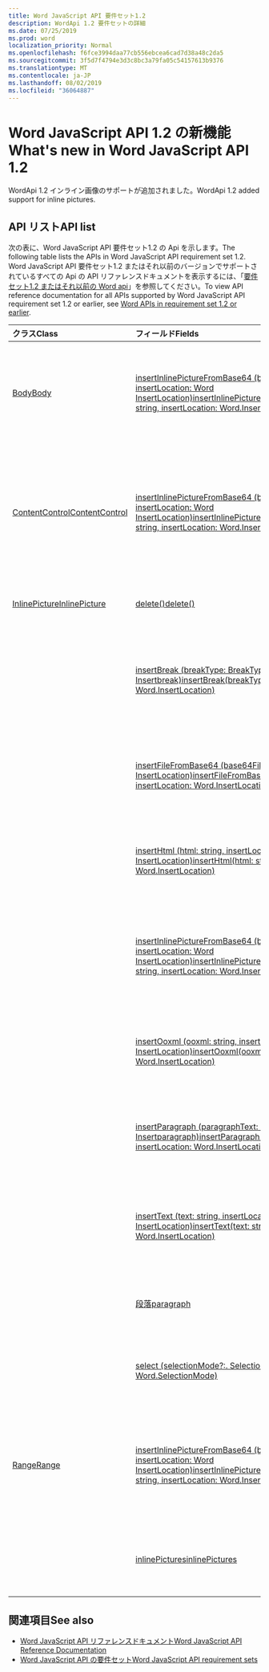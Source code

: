 ```yaml
---
title: Word JavaScript API 要件セット1.2
description: WordApi 1.2 要件セットの詳細
ms.date: 07/25/2019
ms.prod: word
localization_priority: Normal
ms.openlocfilehash: f6fce3994daa77cb556ebcea6cad7d38a48c2da5
ms.sourcegitcommit: 3f5d7f4794e3d3c8bc3a79fa05c54157613b9376
ms.translationtype: MT
ms.contentlocale: ja-JP
ms.lasthandoff: 08/02/2019
ms.locfileid: "36064887"
---
```

# <a name="whats-new-in-word-javascript-api-12"></a><span data-ttu-id="09a69-103">Word JavaScript API 1.2 の新機能</span><span class="sxs-lookup"><span data-stu-id="09a69-103">What's new in Word JavaScript API 1.2</span></span>

<span data-ttu-id="09a69-104">WordApi 1.2 インライン画像のサポートが追加されました。</span><span class="sxs-lookup"><span data-stu-id="09a69-104">WordApi 1.2 added support for inline pictures.</span></span>

## <a name="api-list"></a><span data-ttu-id="09a69-105">API リスト</span><span class="sxs-lookup"><span data-stu-id="09a69-105">API list</span></span>

<span data-ttu-id="09a69-106">次の表に、Word JavaScript API 要件セット1.2 の Api を示します。</span><span class="sxs-lookup"><span data-stu-id="09a69-106">The following table lists the APIs in Word JavaScript API requirement set 1.2.</span></span> <span data-ttu-id="09a69-107">Word JavaScript API 要件セット1.2 またはそれ以前のバージョンでサポートされているすべての Api の API リファレンスドキュメントを表示するには、「[要件セット1.2 またはそれ以前の Word api](/javascript/api/word?view=word-js-1.2)」を参照してください。</span><span class="sxs-lookup"><span data-stu-id="09a69-107">To view API reference documentation for all APIs supported by Word JavaScript API requirement set 1.2 or earlier, see [Word APIs in requirement set 1.2 or earlier](/javascript/api/word?view=word-js-1.2).</span></span>

| <span data-ttu-id="09a69-108">クラス</span><span class="sxs-lookup"><span data-stu-id="09a69-108">Class</span></span> | <span data-ttu-id="09a69-109">フィールド</span><span class="sxs-lookup"><span data-stu-id="09a69-109">Fields</span></span> | <span data-ttu-id="09a69-110">説明</span><span class="sxs-lookup"><span data-stu-id="09a69-110">Description</span></span> |
|:---|:---|:---|
|[<span data-ttu-id="09a69-111">Body</span><span class="sxs-lookup"><span data-stu-id="09a69-111">Body</span></span>](/javascript/api/word/word.body)|[<span data-ttu-id="09a69-112">insertInlinePictureFromBase64 (base64EncodedImage: string, insertLocation: Word InsertLocation)</span><span class="sxs-lookup"><span data-stu-id="09a69-112">insertInlinePictureFromBase64(base64EncodedImage: string, insertLocation: Word.InsertLocation)</span></span>](/javascript/api/word/word.body#insertinlinepicturefrombase64-base64encodedimage--insertlocation-)|<span data-ttu-id="09a69-113">画像を本文の指定された位置に挿入します。</span><span class="sxs-lookup"><span data-stu-id="09a69-113">Inserts a picture into the body at the specified location.</span></span> <span data-ttu-id="09a69-114">insertLocation の値には、'Start' または 'End' を指定できます。</span><span class="sxs-lookup"><span data-stu-id="09a69-114">The insertLocation value can be 'Start' or 'End'.</span></span>|
|[<span data-ttu-id="09a69-115">ContentControl</span><span class="sxs-lookup"><span data-stu-id="09a69-115">ContentControl</span></span>](/javascript/api/word/word.contentcontrol)|[<span data-ttu-id="09a69-116">insertInlinePictureFromBase64 (base64EncodedImage: string, insertLocation: Word InsertLocation)</span><span class="sxs-lookup"><span data-stu-id="09a69-116">insertInlinePictureFromBase64(base64EncodedImage: string, insertLocation: Word.InsertLocation)</span></span>](/javascript/api/word/word.contentcontrol#insertinlinepicturefrombase64-base64encodedimage--insertlocation-)|<span data-ttu-id="09a69-117">コンテンツ コントロール内の指定された位置にインライン画像を挿入します。</span><span class="sxs-lookup"><span data-stu-id="09a69-117">Inserts an inline picture into the content control at the specified location.</span></span> <span data-ttu-id="09a69-118">insertLocation 値には、'Replace'、'Start'、'End' のいずれかを指定できます。</span><span class="sxs-lookup"><span data-stu-id="09a69-118">The insertLocation value can be 'Replace', 'Start', or 'End'.</span></span>|
|[<span data-ttu-id="09a69-119">InlinePicture</span><span class="sxs-lookup"><span data-stu-id="09a69-119">InlinePicture</span></span>](/javascript/api/word/word.inlinepicture)|[<span data-ttu-id="09a69-120">delete()</span><span class="sxs-lookup"><span data-stu-id="09a69-120">delete()</span></span>](/javascript/api/word/word.inlinepicture#delete--)|<span data-ttu-id="09a69-121">ドキュメントからインライン画像を削除します。</span><span class="sxs-lookup"><span data-stu-id="09a69-121">Deletes the inline picture from the document.</span></span>|
||[<span data-ttu-id="09a69-122">insertBreak (breakType: BreakType, Insertbreak: Word Insertbreak)</span><span class="sxs-lookup"><span data-stu-id="09a69-122">insertBreak(breakType: Word.BreakType, insertLocation: Word.InsertLocation)</span></span>](/javascript/api/word/word.inlinepicture#insertbreak-breaktype--insertlocation-)|<span data-ttu-id="09a69-123">メイン文書の指定した位置に、区切りを挿入します。</span><span class="sxs-lookup"><span data-stu-id="09a69-123">Inserts a break at the specified location in the main document.</span></span> <span data-ttu-id="09a69-124">有効な insertLocation の値は、'Before' または 'After' です。</span><span class="sxs-lookup"><span data-stu-id="09a69-124">The insertLocation value can be 'Before' or 'After'.</span></span>|
||[<span data-ttu-id="09a69-125">insertFileFromBase64 (base64File: string, insertLocation: Word InsertLocation)</span><span class="sxs-lookup"><span data-stu-id="09a69-125">insertFileFromBase64(base64File: string, insertLocation: Word.InsertLocation)</span></span>](/javascript/api/word/word.inlinepicture#insertfilefrombase64-base64file--insertlocation-)|<span data-ttu-id="09a69-126">指定した位置に文書を挿入します。</span><span class="sxs-lookup"><span data-stu-id="09a69-126">Inserts a document at the specified location.</span></span> <span data-ttu-id="09a69-127">有効な insertLocation の値は、'Before' または 'After' です。</span><span class="sxs-lookup"><span data-stu-id="09a69-127">The insertLocation value can be 'Before' or 'After'.</span></span>|
||[<span data-ttu-id="09a69-128">insertHtml (html: string, insertLocation: Word. InsertLocation)</span><span class="sxs-lookup"><span data-stu-id="09a69-128">insertHtml(html: string, insertLocation: Word.InsertLocation)</span></span>](/javascript/api/word/word.inlinepicture#inserthtml-html--insertlocation-)|<span data-ttu-id="09a69-129">指定した位置に HTML を挿入します。</span><span class="sxs-lookup"><span data-stu-id="09a69-129">Inserts HTML at the specified location.</span></span> <span data-ttu-id="09a69-130">有効な insertLocation の値は、'Before' または 'After' です。</span><span class="sxs-lookup"><span data-stu-id="09a69-130">The insertLocation value can be 'Before' or 'After'.</span></span>|
||[<span data-ttu-id="09a69-131">insertInlinePictureFromBase64 (base64EncodedImage: string, insertLocation: Word InsertLocation)</span><span class="sxs-lookup"><span data-stu-id="09a69-131">insertInlinePictureFromBase64(base64EncodedImage: string, insertLocation: Word.InsertLocation)</span></span>](/javascript/api/word/word.inlinepicture#insertinlinepicturefrombase64-base64encodedimage--insertlocation-)|<span data-ttu-id="09a69-132">指定された位置にインライン画像を挿入します。</span><span class="sxs-lookup"><span data-stu-id="09a69-132">Inserts an inline picture at the specified location.</span></span> <span data-ttu-id="09a69-133">InsertLocation の値には、' Replace '、' Before '、または ' After ' を指定できます。</span><span class="sxs-lookup"><span data-stu-id="09a69-133">The insertLocation value can be 'Replace', 'Before', or 'After'.</span></span>|
||[<span data-ttu-id="09a69-134">insertOoxml (ooxml: string, insertLocation: Word. InsertLocation)</span><span class="sxs-lookup"><span data-stu-id="09a69-134">insertOoxml(ooxml: string, insertLocation: Word.InsertLocation)</span></span>](/javascript/api/word/word.inlinepicture#insertooxml-ooxml--insertlocation-)|<span data-ttu-id="09a69-135">指定した位置に OOXML を挿入します。</span><span class="sxs-lookup"><span data-stu-id="09a69-135">Inserts OOXML at the specified location.</span></span>  <span data-ttu-id="09a69-136">有効な insertLocation の値は、'Before' または 'After' です。</span><span class="sxs-lookup"><span data-stu-id="09a69-136">The insertLocation value can be 'Before' or 'After'.</span></span>|
||[<span data-ttu-id="09a69-137">insertParagraph (paragraphText: string, Insertparagraph: Word. Insertparagraph)</span><span class="sxs-lookup"><span data-stu-id="09a69-137">insertParagraph(paragraphText: string, insertLocation: Word.InsertLocation)</span></span>](/javascript/api/word/word.inlinepicture#insertparagraph-paragraphtext--insertlocation-)|<span data-ttu-id="09a69-138">指定した位置に、段落を挿入します。</span><span class="sxs-lookup"><span data-stu-id="09a69-138">Inserts a paragraph at the specified location.</span></span> <span data-ttu-id="09a69-139">有効な insertLocation の値は、'Before' または 'After' です。</span><span class="sxs-lookup"><span data-stu-id="09a69-139">The insertLocation value can be 'Before' or 'After'.</span></span>|
||[<span data-ttu-id="09a69-140">insertText (text: string, insertLocation: Word. InsertLocation)</span><span class="sxs-lookup"><span data-stu-id="09a69-140">insertText(text: string, insertLocation: Word.InsertLocation)</span></span>](/javascript/api/word/word.inlinepicture#inserttext-text--insertlocation-)|<span data-ttu-id="09a69-141">指定した位置にテキストを挿入します。</span><span class="sxs-lookup"><span data-stu-id="09a69-141">Inserts text at the specified location.</span></span> <span data-ttu-id="09a69-142">insertLocation の値には、'Before' または 'After' を指定できます。</span><span class="sxs-lookup"><span data-stu-id="09a69-142">The insertLocation value can be 'Before' or 'After'.</span></span>|
||[<span data-ttu-id="09a69-143">段落</span><span class="sxs-lookup"><span data-stu-id="09a69-143">paragraph</span></span>](/javascript/api/word/word.inlinepicture#paragraph)|<span data-ttu-id="09a69-144">インライン イメージを含む親段落を取得します。</span><span class="sxs-lookup"><span data-stu-id="09a69-144">Gets the parent paragraph that contains the inline image.</span></span> <span data-ttu-id="09a69-145">読み取り専用です。</span><span class="sxs-lookup"><span data-stu-id="09a69-145">Read-only.</span></span>|
||[<span data-ttu-id="09a69-146">select (selectionMode?:. SelectionMode)</span><span class="sxs-lookup"><span data-stu-id="09a69-146">select(selectionMode?: Word.SelectionMode)</span></span>](/javascript/api/word/word.inlinepicture#select-selectionmode-)|<span data-ttu-id="09a69-147">インライン画像を選択します。</span><span class="sxs-lookup"><span data-stu-id="09a69-147">Selects the inline picture.</span></span> <span data-ttu-id="09a69-148">その結果、Word は選択範囲にスクロールされます。</span><span class="sxs-lookup"><span data-stu-id="09a69-148">This causes Word to scroll to the selection.</span></span>|
|[<span data-ttu-id="09a69-149">Range</span><span class="sxs-lookup"><span data-stu-id="09a69-149">Range</span></span>](/javascript/api/word/word.range)|[<span data-ttu-id="09a69-150">insertInlinePictureFromBase64 (base64EncodedImage: string, insertLocation: Word InsertLocation)</span><span class="sxs-lookup"><span data-stu-id="09a69-150">insertInlinePictureFromBase64(base64EncodedImage: string, insertLocation: Word.InsertLocation)</span></span>](/javascript/api/word/word.range#insertinlinepicturefrombase64-base64encodedimage--insertlocation-)|<span data-ttu-id="09a69-151">指定された位置に画像を挿入します。</span><span class="sxs-lookup"><span data-stu-id="09a69-151">Inserts a picture at the specified location.</span></span> <span data-ttu-id="09a69-152">InsertLocation の値には、' Replace '、' Start '、' End '、' Before '、または ' After ' を指定できます。</span><span class="sxs-lookup"><span data-stu-id="09a69-152">The insertLocation value can be 'Replace', 'Start', 'End', 'Before', or 'After'.</span></span>|
||[<span data-ttu-id="09a69-153">inlinePictures</span><span class="sxs-lookup"><span data-stu-id="09a69-153">inlinePictures</span></span>](/javascript/api/word/word.range#inlinepictures)|<span data-ttu-id="09a69-154">範囲に含まれるインライン画像オブジェクトのコレクションを取得します。</span><span class="sxs-lookup"><span data-stu-id="09a69-154">Gets the collection of inline picture objects in the range.</span></span> <span data-ttu-id="09a69-155">読み取り専用。</span><span class="sxs-lookup"><span data-stu-id="09a69-155">Read-only.</span></span>|

## <a name="see-also"></a><span data-ttu-id="09a69-156">関連項目</span><span class="sxs-lookup"><span data-stu-id="09a69-156">See also</span></span>

- [<span data-ttu-id="09a69-157">Word JavaScript API リファレンスドキュメント</span><span class="sxs-lookup"><span data-stu-id="09a69-157">Word JavaScript API Reference Documentation</span></span>](/javascript/api/word)
- [<span data-ttu-id="09a69-158">Word JavaScript API の要件セット</span><span class="sxs-lookup"><span data-stu-id="09a69-158">Word JavaScript API requirement sets</span></span>](word-api-requirement-sets.md)
